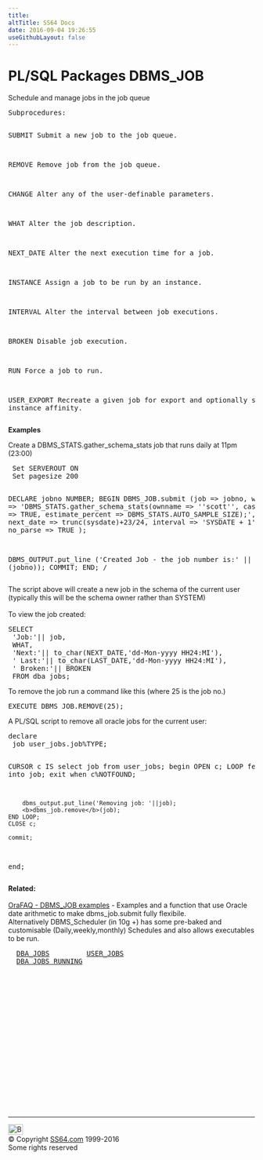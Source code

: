 ```yaml
---
title:
altTitle: SS64 Docs
date: 2016-09-04 19:26:55
useGithubLayout: false
---
```

<!-- #BeginLibraryItem "/Library/head_orapack.lbi" --><!-- #EndLibraryItem --><h1>PL/SQL Packages DBMS_JOB</h1> 
<p> Schedule and manage jobs in the job queue</p>
<pre>Subprocedures:

SUBMIT   Submit a new job to the job queue. 

REMOVE   Remove job from the job queue. 

CHANGE   Alter any of the user-definable parameters. 

WHAT     Alter the job description. 

NEXT_DATE  Alter the next execution time for a job. 

INSTANCE   Assign a job to be run by an instance. 

INTERVAL   Alter the interval between job executions. 

BROKEN     Disable job execution. 

RUN        Force a job to run. 

USER_EXPORT Recreate a given job for export
            and optionally set instance affinity.  </pre>
<p><b>Examples</b></p>
<p>Create a DBMS_STATS.gather_schema_stats job that runs daily at 11pm (23:00) </p>
<pre> Set SERVEROUT ON<br> Set pagesize 200
 
 DECLARE
 jobno NUMBER;
 BEGIN
 DBMS_JOB.submit
 (job =&gt; jobno,
 what =&gt; 'DBMS_STATS.gather_schema_stats(ownname =&gt; ''scott'', cascade =&gt; TRUE, estimate_percent =&gt; DBMS_STATS.AUTO_SAMPLE_SIZE);',
 next_date =&gt; trunc(sysdate)+23/24,
 interval =&gt; 'SYSDATE + 1',
 no_parse =&gt; TRUE );
 
 DBMS_OUTPUT.put_line ('Created Job - the job number is:' || TO_CHAR (jobno));
 COMMIT;
 END;
 /</pre>
<p>The script above will create a new job in the schema of the current user (typically this will be the schema owner rather than SYSTEM)<br>
  <br>
To view the job created: </p>
<pre>SELECT
 'Job:'|| job,
 WHAT,
 'Next:'|| to_char(NEXT_DATE,'dd-Mon-yyyy HH24:MI'),
 ' Last:'|| to_char(LAST_DATE,'dd-Mon-yyyy HH24:MI'),
 ' Broken:'|| BROKEN
 FROM dba_jobs;</pre>
<p> To remove the job run a command like this (where 25 is the job no.) </p>
<pre>EXECUTE DBMS_JOB.REMOVE(25);
</pre>
<p>  A PL/SQL script to remove all oracle jobs for the current user:</p>
<pre>declare
 job user_jobs.job%TYPE;

 CURSOR c IS
    select job from user_jobs;
begin
    OPEN c;
    LOOP
        fetch c into job;
        exit when c%NOTFOUND;

        dbms_output.put_line('Removing job: '||job);
        <b>dbms_job.remove</b>(job);
    END LOOP;
    CLOSE c;

    commit;
end;</pre>
<p><b>Related:<br>
  <br>
</b><a href="http://www.orafaq.com/node/871">OraFAQ - DBMS_JOB examples</a> - Examples and a function that use Oracle date arithmetic to make dbms_job.submit fully flexibile.<br>
Alternatively DBMS_Scheduler (in 10g +) has some pre-baked and customisable (Daily,weekly,monthly) Schedules and also allows executables to be run.</p>
<pre>&nbsp; <a href="../orad/DBA_JOBS.html">DBA_JOBS</a>         <a href="../orad/USER_JOBS.html">USER_JOBS</a> 
  <a href="../orad/DBA_JOBS_RUNNING.html">DBA_JOBS_RUNNING</a></pre>
 <br><!-- #BeginLibraryItem "/Library/foot_ora.lbi" --><p>
<!-- oracle-footer -->
<ins class="adsbygoogle" style="display:inline-block;width:300px;height:250px" data-ad-client="ca-pub-6140977852749469" data-ad-slot="4275490898"></ins>
<script>
(adsbygoogle = window.adsbygoogle || []).push({});
</script></p>
<hr>
<div id="bl" class="footer"><a href="DBMS_JOB.html#"><img src="../images/top.png" width="30" height="22" alt="Back to the Top"></a></div>
<div id="br" class="footer, tagline">© Copyright <a href="../index.html">SS64.com</a> 1999-2016<br>
Some rights reserved</div><!-- #EndLibraryItem -->

